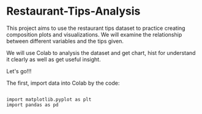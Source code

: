 # Restaurant-Tips-Analysis
This project aims to use the restaurant tips dataset to practice creating composition plots and visualizations. We will examine the relationship between different variables and the tips given.

We will use Colab to analysis the dataset and get chart, hist for understand it clearly as well as get useful insight.

Let's go!!!

The first,
import data into Colab by the code:
```pd

import matplotlib.pyplot as plt
import pandas as pd

